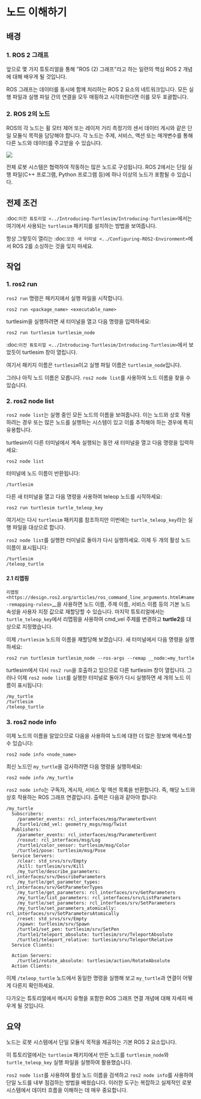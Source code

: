 # 노드 이해하기

## 배경

### 1. ROS 2 그래프

앞으로 몇 가지 튜토리얼을 통해 "ROS (2) 그래프"라고 하는 일련의 핵심 ROS 2 개념에 대해 배우게 될 것입니다.

ROS 그래프는 데이터를 동시에 함께 처리하는 ROS 2 요소의 네트워크입니다. 모든 실행 파일과 실행 파일 간의 연결을 모두 매핑하고 시각화한다면 이를 모두 포괄합니다.

### 2. ROS 2의 노드

ROS의 각 노드는 휠 모터 제어 또는 레이저 거리 측정기의 센서 데이터 게시와 같은 단일 모듈식 목적을 담당해야 합니다. 각 노드는 주제, 서비스, 액션 또는 매개변수를 통해 다른 노드와 데이터를 주고받을 수 있습니다.

![](figs/Nodes-TopicandService.gif)

전체 로봇 시스템은 협력하여 작동하는 많은 노드로 구성됩니다. ROS 2에서는 단일 실행 파일(C++ 프로그램, Python 프로그램 등)에 하나 이상의 노드가 포함될 수 있습니다.

## 전제 조건

:doc:`이전 튜토리얼 <../Introducing-Turtlesim/Introducing-Turtlesim>`에서는 여기에서 사용되는 `turtlesim` 패키지를 설치하는 방법을 보여줍니다.

항상 그렇듯이 열리는 :doc:`모든 새 터미널 <../Configuring-ROS2-Environment>`에서 ROS 2를 소싱하는 것을 잊지 마세요.

## 작업

### 1. ros2 run

`ros2 run` 명령은 패키지에서 실행 파일을 시작합니다.

```console
ros2 run <package_name> <executable_name>
```

turtlesim을 실행하려면 새 터미널을 열고 다음 명령을 입력하세요:

```console
ros2 run turtlesim turtlesim_node
```

:doc:`이전 튜토리얼 <../Introducing-Turtlesim/Introducing-Turtlesim>`에서 보았듯이 turtlesim 창이 열립니다.

여기서 패키지 이름은 `turtlesim`이고 실행 파일 이름은 `turtlesim_node`입니다.

그러나 아직 노드 이름은 모릅니다. `ros2 node list`를 사용하여 노드 이름을 찾을 수 있습니다.

### 2. ros2 node list

`ros2 node list`는 실행 중인 모든 노드의 이름을 보여줍니다. 이는 노드와 상호 작용하려는 경우 또는 많은 노드를 실행하는 시스템이 있고 이를 추적해야 하는 경우에 특히 유용합니다.

turtlesim이 다른 터미널에서 계속 실행되는 동안 새 터미널을 열고 다음 명령을 입력하세요:

```console
ros2 node list
```

터미널에 노드 이름이 반환됩니다:

```console
/turtlesim
```

다른 새 터미널을 열고 다음 명령을 사용하여 teleop 노드를 시작하세요:

```console
ros2 run turtlesim turtle_teleop_key
```

여기서는 다시 `turtlesim` 패키지를 참조하지만 이번에는 `turtle_teleop_key`라는 실행 파일을 대상으로 합니다.

`ros2 node list`를 실행한 터미널로 돌아가 다시 실행하세요. 이제 두 개의 활성 노드 이름이 표시됩니다:

```console
/turtlesim
/teleop_turtle
```

#### 2.1 리맵핑

`리맵핑 <https://design.ros2.org/articles/ros_command_line_arguments.html#name-remapping-rules>`\_\_을 사용하면 노드 이름, 주제 이름, 서비스 이름 등의 기본 노드 속성을 사용자 지정 값으로 재할당할 수 있습니다. 마지막 튜토리얼에서는 `turtle_teleop_key`에서 리맵핑을 사용하여 cmd_vel 주제를 변경하고 **turtle2**를 대상으로 지정했습니다.

이제 `/turtlesim` 노드의 이름을 재할당해 보겠습니다. 새 터미널에서 다음 명령을 실행하세요:

```console
ros2 run turtlesim turtlesim_node --ros-args --remap __node:=my_turtle
```

turtlesim에서 다시 `ros2 run`을 호출하고 있으므로 다른 turtlesim 창이 열립니다. 그러나 이제 `ros2 node list`를 실행한 터미널로 돌아가 다시 실행하면 세 개의 노드 이름이 표시됩니다:

```console
/my_turtle
/turtlesim
/teleop_turtle
```

### 3. ros2 node info

이제 노드의 이름을 알았으므로 다음을 사용하여 노드에 대한 더 많은 정보에 액세스할 수 있습니다:

```console
ros2 node info <node_name>
```

최신 노드인 `my_turtle`을 검사하려면 다음 명령을 실행하세요:

```console
ros2 node info /my_turtle
```

`ros2 node info`는 구독자, 게시자, 서비스 및 액션 목록을 반환합니다. 즉, 해당 노드와 상호 작용하는 ROS 그래프 연결입니다. 출력은 다음과 같아야 합니다:

```console
/my_turtle
  Subscribers:
    /parameter_events: rcl_interfaces/msg/ParameterEvent
    /turtle1/cmd_vel: geometry_msgs/msg/Twist
  Publishers:
    /parameter_events: rcl_interfaces/msg/ParameterEvent
    /rosout: rcl_interfaces/msg/Log
    /turtle1/color_sensor: turtlesim/msg/Color
    /turtle1/pose: turtlesim/msg/Pose
  Service Servers:
    /clear: std_srvs/srv/Empty
    /kill: turtlesim/srv/Kill
    /my_turtle/describe_parameters: rcl_interfaces/srv/DescribeParameters
    /my_turtle/get_parameter_types: rcl_interfaces/srv/GetParameterTypes
    /my_turtle/get_parameters: rcl_interfaces/srv/GetParameters
    /my_turtle/list_parameters: rcl_interfaces/srv/ListParameters
    /my_turtle/set_parameters: rcl_interfaces/srv/SetParameters
    /my_turtle/set_parameters_atomically: rcl_interfaces/srv/SetParametersAtomically
    /reset: std_srvs/srv/Empty
    /spawn: turtlesim/srv/Spawn
    /turtle1/set_pen: turtlesim/srv/SetPen
    /turtle1/teleport_absolute: turtlesim/srv/TeleportAbsolute
    /turtle1/teleport_relative: turtlesim/srv/TeleportRelative
  Service Clients:

  Action Servers:
    /turtle1/rotate_absolute: turtlesim/action/RotateAbsolute
  Action Clients:
```

이제 `/teleop_turtle` 노드에서 동일한 명령을 실행해 보고 `my_turtle`과 연결이 어떻게 다른지 확인하세요.

다가오는 튜토리얼에서 메시지 유형을 포함한 ROS 그래프 연결 개념에 대해 자세히 배우게 될 것입니다.

## 요약

노드는 로봇 시스템에서 단일 모듈식 목적을 제공하는 기본 ROS 2 요소입니다.

이 튜토리얼에서는 `turtlesim` 패키지에서 만든 노드를 `turtlesim_node`와 `turtle_teleop_key` 실행 파일을 실행하여 활용했습니다.

`ros2 node list`를 사용하여 활성 노드 이름을 검색하고 `ros2 node info`를 사용하여 단일 노드를 내부 점검하는 방법을 배웠습니다. 이러한 도구는 복잡하고 실제적인 로봇 시스템에서 데이터 흐름을 이해하는 데 매우 중요합니다.
